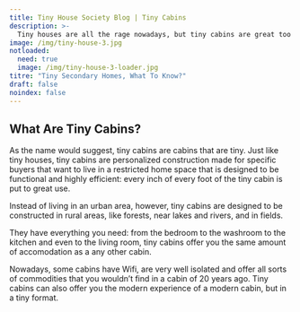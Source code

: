 ```yaml
---
title: Tiny House Society Blog | Tiny Cabins
description: >-
  Tiny houses are all the rage nowadays, but tiny cabins are great too! Tiny House Society is dedicated to offer what’s best in the industry in terms of tiny cabins and houses!
image: /img/tiny-house-3.jpg
notloaded:
  need: true
  image: /img/tiny-house-3-loader.jpg
titre: "Tiny Secondary Homes, What To Know?"
draft: false
noindex: false
---
```

## What Are Tiny Cabins?

<!-- split -->
As the name would suggest, tiny cabins are cabins that are tiny. Just like tiny houses, tiny cabins are personalized construction made for specific buyers that want to live in a restricted home space that is designed to be functional and highly efficient: every inch of every foot of the tiny cabin is put to great use. 

Instead of living in an urban area, however, tiny cabins are designed to be constructed in rural areas, like forests, near lakes and rivers, and in fields. 

<!-- split -->
They have everything you need: from the bedroom to the washroom to the kitchen and even to the living room, tiny cabins offer you the same amount of accomodation as a any other cabin. 

Nowadays, some cabins have Wifi, are very well isolated and offer all sorts of commodities that you wouldn’t find in a cabin of 20 years ago. Tiny cabins can also offer you the modern experience of a modern cabin, but in a tiny format.

